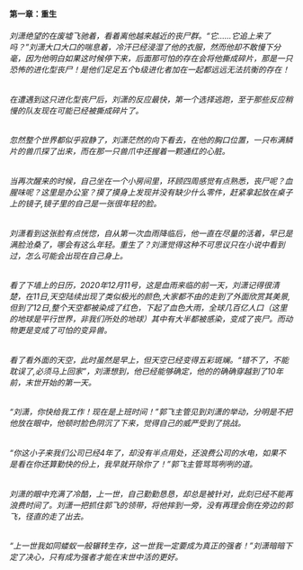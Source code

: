 #### 第一章：重生
###### 刘潇绝望的在废墟飞驰着，看着离他越来越近的丧尸群。“它……它追上来了吗？”刘潇大口大口的喘息着，冷汗已经浸湿了他的衣服，然而他却不敢慢下分毫，因为他明白如果这时候停下来，后面那可怕的存在会将他撕成碎片，那是一只恐怖的进化型丧尸！是他们足足五个b级进化者加在一起都远远无法抗衡的存在！
###### 在遭遇到这只进化型丧尸后，刘潇的反应最快，第一个选择逃跑，至于那些反应稍慢的队友现在可能已经被撕成碎片了。
###### 忽然整个世界都似乎寂静了，刘潇茫然的向下看去，在他的胸口位置，一只布满鳞片的兽爪探了出来，而在那一只兽爪中还握着一颗通红的心脏。
###### 当再次醒来的时候，自己坐在一个小房间里，环顾四周感觉有点熟悉，丧尸呢？血腥味呢？这里是办公室？摸了摸身上发现并没有缺少什么零件，赶紧拿起放在桌子上的镜子,镜子里的自己是一张很年轻的脸。
###### 刘潇看到这张脸有点恍惚，自从第一次血雨降临后，他一直在尽量的活着，早已是满脸沧桑了，哪会有这么年轻。重生了？刘潇觉得这种不可思议只在小说中看到过，怎么可能会出现在自己身上。
###### 看了下墙上的日历，2020年12月11号，这是血雨来临的前一天，刘潇记得很清楚，在11日,天空陆续出现了类似极光的颜色,大家都不由的走到了外面欣赏其美景,但到了12日,整个天空都被染成了红色，下起了血色大雨，全球几百亿人口（这里的地球是平行世界，非我们所处的地球）其中有大半都被感染，变成了丧尸。而动物更是变成了可怕的变异兽。
###### 看了看外面的天空，此时虽然是早上，但天空已经变得五彩斑斓。“错不了，不能耽误了,必须马上回家”，刘潇想到，他已经能够确定，他的的确确穿越到了10年前，末世开始的第一天。
###### “刘潇，你快给我工作！现在是上班时间！”郭飞主管见到刘潇的举动，分明是不把他放在眼中，他顿时脸色阴沉了下来，觉得自己的威严受到了挑战。
###### “你这小子来我们公司已经4年了，却没有半点用处，还浪费公司的水电，如果不是看在你还算勤快的份上，我早就开除你了！”郭飞主管骂骂咧咧的道。
###### 刘潇的眼中充满了冷酷，上一世，自己勤勤恳恳，却总是被针对，此刻已经不能再浪费时间了。刘潇一把抓住郭飞的领带，将他摔到一旁，没有再理会倒在旁边的郭飞，径直的走了出去。
###### “上一世我如同蝼蚁一般辗转生存，这一世我一定要成为真正的强者！”刘潇暗暗下定了决心，只有成为强者才能在末世中活的更好。
